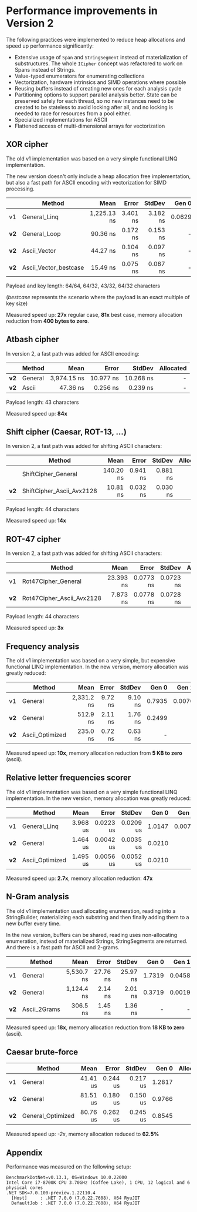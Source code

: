 # Performance improvements in Version 2

The following practices were implemented to reduce heap allocations and speed up performance significantly:
 - Extensive usage of `Span` and `StringSegment` instead of materialization of substructures. The whole `ICipher` concept was refactored to work on Spans instead of Strings.
 - Value-typed enumerators for enumerating collections
 - Vectorization, hardware intrinsics and SIMD operations where possible
 - Reusing buffers instead of creating new ones for each analysis cycle
 - Partitioning options to support parallel analysis better. State can be preserved safely for each thread, so no new instances need to be created to be stateless to avoid locking after all, and no locking is needed to race for resources from a pool either.
 - Specialized implementations for ASCII
 - Flattened access of multi-dimensional arrays for vectorization

## XOR cipher
The old v1 implementation was based on a very simple functional LINQ implementation.

The new version doesn't only include a heap allocation free implementation, but also a fast path for ASCII encoding with vectorization for SIMD processing.

|   |          Method |        Mean |    Error |   StdDev |  Gen 0 | Allocated |
|---|---------------- |------------:|---------:|---------:|-------:|----------:|
|v1 | General_Linq | 1,225.13 ns | 3.401 ns | 3.182 ns | 0.0629 |     400 B |
|**v2**| General_Loop |    90.36 ns | 0.172 ns | 0.153 ns |      - |         - |
|**v2**| Ascii_Vector |    44.27 ns | 0.104 ns | 0.097 ns |      - |         - |
|**v2**| Ascii_Vector_bestcase |    15.49 ns | 0.075 ns | 0.067 ns |      - |         - |

Payload and key length: 64/64, 64/32, 43/32, 64/32 characters

(*bestcase* represents the scenario where the payload is an exact multiple of key size)

Measured speed up: **27x** regular case, **81x** best case, memory allocation reduction from **400 bytes to zero**.

## Atbash cipher
In version 2, a fast path was added for ASCII encoding:

|   |          Method |        Mean |     Error |    StdDev | Allocated |
|---|---------------- |------------:|----------:|----------:|----------:|
|**v2**| General | 3,974.15 ns | 10.977 ns | 10.268 ns |         - |
|**v2**| Ascii |    47.36 ns |  0.256 ns |  0.239 ns |         - |

Payload length: 43 characters

Measured speed up: **84x**

## Shift cipher (Caesar, ROT-13, ...)
In version 2, a fast path was added for shifting ASCII characters:

|      | Method                    | Mean      | Error    | StdDev   | Allocated |
|------|-------------------------- |----------:|---------:|---------:|----------:|
|      | ShiftCipher_General       | 140.20 ns | 0.941 ns | 0.881 ns |         - |
|**v2**| ShiftCipher_Ascii_Avx2128 |  10.81 ns | 0.032 ns | 0.030 ns |         - |

Payload length: 44 characters

Measured speed up: **14x**

## ROT-47 cipher
In version 2, a fast path was added for shifting ASCII characters:

|      | Method                    | Mean      | Error    | StdDev   | Allocated |
|------|-------------------------- |----------:|---------:|---------:|----------:|
|v1    | Rot47Cipher_General       | 23.393 ns | 0.0773 ns | 0.0723 ns |         - |
|**v2**| Rot47Cipher_Ascii_Avx2128 |  7.873 ns | 0.0778 ns | 0.0728 ns |         - |

Payload length: 44 characters

Measured speed up: **3x**

## Frequency analysis
The old v1 implementation was based on a very simple, but expensive functional LINQ implementation. In the new version, memory allocation was greatly reduced:

|      |   Method |       Mean |   Error |  StdDev |  Gen 0 |  Gen 1 | Allocated |
|------|--------- |-----------:|--------:|--------:|-------:|-------:|----------:|
|v1    | General | 2,331.2 ns | 9.72 ns | 9.10 ns | 0.7935 | 0.0076 |   4,992 B |
|**v2**| General |   512.9 ns | 2.11 ns | 1.76 ns | 0.2499 |      - |   1,568 B |
|**v2**| Ascii_Optimized |   235.0 ns | 0.72 ns | 0.63 ns |      - |      - |         - |

Measured speed up: **10x**, memory allocation reduction from **5 KB to zero** (ascii).

## Relative letter frequencies scorer
The old v1 implementation was based on a very simple functional LINQ implementation. In the new version, memory allocation was greatly reduced:

|      |   Method |     Mean |     Error |    StdDev |  Gen 0 |  Gen 1 | Allocated |
|------|--------- |---------:|----------:|----------:|-------:|-------:|----------:|
|v1    | General_Linq | 3.968 us | 0.0223 us | 0.0209 us | 1.0147 | 0.0076 |   6,368 B |
|**v2**| General | 1.464 us | 0.0042 us | 0.0035 us | 0.0210 |      - |     136 B |
|**v2**| Ascii_Optimized | 1.495 us | 0.0056 us | 0.0052 us | 0.0210 |      - |     136 B |

Measured speed up: **2.7x**, memory allocation reduction: **47x**

## N-Gram analysis
The old v1 implementation used allocating enumeration, reading into a StringBuilder, materializing each substring and then finally adding them to a new buffer every time.

In the new version, buffers can be shared, reading uses non-allocating enumeration, instead of materialized Strings, StringSegments are returned. And there is a fast path for ASCII and 2-grams.

|      |     Method |       Mean |    Error |   StdDev |  Gen 0 |  Gen 1 | Allocated |
|------|----------- |-----------:|---------:|---------:|-------:|-------:|----------:|
|v1    | General | 5,530.7 ns | 27.76 ns | 25.97 ns | 1.7319 | 0.0458 |  10,888 B |
|**v2**| General | 1,124.4 ns |  2.14 ns |  2.01 ns | 0.3719 | 0.0019 |   2,336 B |
|**v2**| Ascii_2Grams |   306.5 ns |  1.45 ns |  1.36 ns |      - |      - |         - |

Measured speed up: **18x**, memory allocation reduction from **18 KB to zero** (ascii).

## Caesar brute-force

|      |       Method |     Mean |    Error |   StdDev |  Gen 0 | Allocated |
|------|------------- |---------:|---------:|---------:|-------:|----------:|
|v1    | General | 41.41 us | 0.244 us | 0.217 us | 1.2817 |      8 KB |
|**v2**| General | 81.51 us | 0.180 us | 0.150 us | 0.9766 |      6 KB |
|**v2**| General_Optimized | 80.76 us | 0.262 us | 0.245 us | 0.8545 |      5 KB |

Measured speed up: *-2x*, memory allocation reduced to **62.5%**

## Appendix
Performance was measured on the following setup:

```
BenchmarkDotNet=v0.13.1, OS=Windows 10.0.22000
Intel Core i7-8700K CPU 3.70GHz (Coffee Lake), 1 CPU, 12 logical and 6 physical cores
.NET SDK=7.0.100-preview.1.22110.4
  [Host]     : .NET 7.0.0 (7.0.22.7608), X64 RyuJIT
  DefaultJob : .NET 7.0.0 (7.0.22.7608), X64 RyuJIT
```